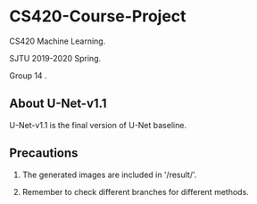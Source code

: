 # CS420-Course-Project
CS420 Machine Learning.

SJTU 2019-2020 Spring.

Group 14 .

About U-Net-v1.1
----------------
U-Net-v1.1 is the final version of U-Net baseline.

Precautions
-----------
1. The generated images are included in  '/result/'.

2. Remember to check different branches for different methods.
